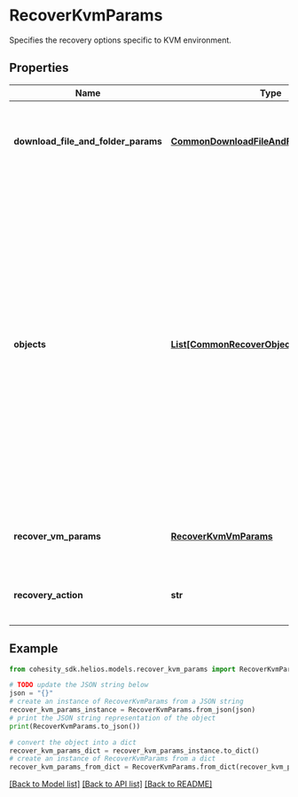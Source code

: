 # RecoverKvmParams

Specifies the recovery options specific to KVM environment.

## Properties

Name | Type | Description | Notes
------------ | ------------- | ------------- | -------------
**download_file_and_folder_params** | [**CommonDownloadFileAndFolderParams**](CommonDownloadFileAndFolderParams.md) | Specifies the parameters to download files and folders. | [optional] 
**objects** | [**List[CommonRecoverObjectSnapshotParams]**](CommonRecoverObjectSnapshotParams.md) | Specifies the list of recover Object parameters. This property is mandatory for all recovery action types except recover vms. While recovering VMs, a user can specify snapshots of VM&#39;s or a Protection Group Run details to recover all the VM&#39;s that are backed up by that Run. | [optional] 
**recover_vm_params** | [**RecoverKvmVmParams**](RecoverKvmVmParams.md) | Specifies the parameters to recover KVM VM. | [optional] 
**recovery_action** | **str** | Specifies the type of recovery action to be performed. | 

## Example

```python
from cohesity_sdk.helios.models.recover_kvm_params import RecoverKvmParams

# TODO update the JSON string below
json = "{}"
# create an instance of RecoverKvmParams from a JSON string
recover_kvm_params_instance = RecoverKvmParams.from_json(json)
# print the JSON string representation of the object
print(RecoverKvmParams.to_json())

# convert the object into a dict
recover_kvm_params_dict = recover_kvm_params_instance.to_dict()
# create an instance of RecoverKvmParams from a dict
recover_kvm_params_from_dict = RecoverKvmParams.from_dict(recover_kvm_params_dict)
```
[[Back to Model list]](../README.md#documentation-for-models) [[Back to API list]](../README.md#documentation-for-api-endpoints) [[Back to README]](../README.md)


